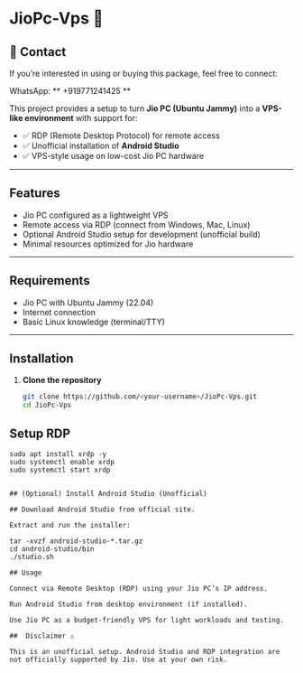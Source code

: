 # JioPc-Vps 🚀

## 📩 Contact

If you’re interested in using or buying this package, feel free to connect:

WhatsApp: ** +919771241425 **

This project provides a setup to turn **Jio PC (Ubuntu Jammy)** into a **VPS-like environment** with support for:

- ✅ RDP (Remote Desktop Protocol) for remote access  
- ✅ Unofficial installation of **Android Studio**  
- ✅ VPS-style usage on low-cost Jio PC hardware  

---

## Features
- Jio PC configured as a lightweight VPS  
- Remote access via RDP (connect from Windows, Mac, Linux)  
- Optional Android Studio setup for development (unofficial build)  
- Minimal resources optimized for Jio hardware  

---

## Requirements
- Jio PC with Ubuntu Jammy (22.04)  
- Internet connection  
- Basic Linux knowledge (terminal/TTY)  

---

## Installation

1. **Clone the repository**
   ```bash
   git clone https://github.com/<your-username>/JioPc-Vps.git
   cd JioPc-Vps


## Setup RDP

```sudo apt update
sudo apt install xrdp -y
sudo systemctl enable xrdp
sudo systemctl start xrdp


## (Optional) Install Android Studio (Unofficial)

## Download Android Studio from official site.

Extract and run the installer:

tar -xvzf android-studio-*.tar.gz
cd android-studio/bin
./studio.sh

## Usage

Connect via Remote Desktop (RDP) using your Jio PC’s IP address.

Run Android Studio from desktop environment (if installed).

Use Jio PC as a budget-friendly VPS for light workloads and testing.

##  Disclaimer ⚠️

This is an unofficial setup. Android Studio and RDP integration are not officially supported by Jio. Use at your own risk.
